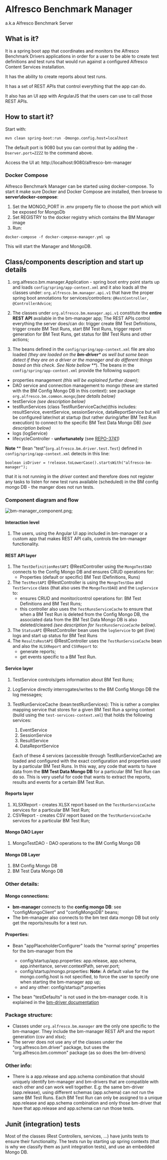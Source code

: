 # Alfresco Benchmark Manager 
a.k.a Alfresco Benchmark Server 

## What is it?
It is a spring boot app that coordinates and monitors the Alfresco Benchmark Drivers applications 
in order for a user to be able to create test definitions and test runs that would run against 
a configured Alfresco Content Services installation. 

It has the ability to create reports about test runs.

It has a set of REST APIs that control everything that the app can do.

It also has an UI app with AngularJS that the users can use to call those REST APIs. 

## How to start it?

Start with: 
```
mvn clean spring-boot:run -Dmongo.config.host=localhost
```
The default port is 9080 but you can control that by adding the ```-Dserver.port=ZZZZ``` to the command above.

Access the UI at: http://localhost:9080/alfresco-bm-manager

### Docker Compose

Alfresco Benchmark Manager can be started using docker-compose. To start it make sure Docker and Docker Compose are installed, then browse to **server\docker-compose**:
1. Set the MONGO_PORT in .env property file to choose the port which will be exposed for MongoDb
2. Set REGISTRY to the docker registry which contains the BM Manager image
3. Run:
```
docker-compose -f docker-compose-manager.yml up
```
This will start the Manager and MongoDB.

## Class/components description and start up details

1. org.alfresco.bm.manager.Application - spring boot entry point starts up and loads ```config/spring/app-context.xml```
and it also loads all the classes under: ```org.alfresco.bm.manager.api.v1``` that have the 
proper spring boot annotations for services/controllers: ```@RestController, @ControllerAdvice```; 

2. The classes under ```org.alfresco.bm.manager.api.v1``` constitute the **entire REST API** available in the bm-manager app; 
The REST APIs control everything the server does/can do: 
trigger create BM Test Definitions, 
trigger create BM Test Runs, 
start BM Test Runs, 
trigger report generation for BM Test Runs, 
get status for BM Test Runs 
and other actions;

3. The beans defined in the ```config/spring/app-context.xml``` file are also loaded 
_(they are loaded on the **bm-driver*** as well but some bean detect if they are on a driver or the manager and do different 
things based on this check. See Note bellow **_).
The beans in the ```config/spring/app-context.xml``` provide the following support: 
* properties management _(this will be explained further down)_;
* DAO service and connection management to mongo (these are started with the BM Config Mongo DB in this context):
 see package ```org.alfresco.bm.common.mongo```;_(see details below)_
* testService _(see description below)_
* testRunServices (class TestRunServiceCache)(this includes: resultService, eventService, sessionService, dataReportService but will be configured 
later/not at startup (but rather during/after BM Test Run execution) to connect to the specific BM Test Data Mongo DB) 
_(see description below)_ 
* logs (logService)
* lifecycleController - **unfortunately** (see [REPO-3741](https://issues.alfresco.com/jira/browse/REPO-3741))

**Note** ** Bean "test"(```org.alfresco.bm.driver.test.Test```) defined in ```config/spring/app-context.xml``` 
detects in this line:  
```
boolean isDriver = !release.toLowerCase().startsWith("alfresco-bm-manager");
```
that it is not running in the _driver_ context and therefore does not register any tasks to listen for new test runs available 
(scheduled) in the BM config mongo DB - the manger does not run tests.

### Component diagram and flow
 ![bm-manager_component.png;](./bm-manager_component.png)

#### Interaction level
1. The users, using the Angular UI app included in bm-manager or a custom app that makes REST API calls, controls the bm-manager 
functionality.

#### REST API layer
1. The ```TestDefinitionRestAPI``` @RestController using the ```MongoTestDAO``` connects to the Config Mongo DB and ensures 
CRUD operations for:
   * Properties (default or specific) BM Test (Definitions, Runs)
2. The ```TestRestAPI``` @RestController is using the ```MongoTestDao``` and ```TestService``` class (that also uses 
the ```MongoTestDAO```) and the ```LogService``` to: 
   * ensures CRUD and monitor/control operations for: BM Test Definitions and BM Test Runs; 
   * this controller also uses the ```TestRunsServiceCache``` to ensure that when a BM Test Run is deleted from the Config Mongo DB, 
   the associated data from the BM Test Data Mongo DB is also deleted/cleared _(see description for ```TestRunsServiceCache``` below)_. 
3. The ```StatusAPI``` @RestController bean uses the ```logService``` to get (live) logs and start up status for BM Test Runs
4. The ```ResultsRestAPI``` @RestController uses  the ```TestRunServiceCache``` bean and also the ```XLSXReport``` and ```CSVReport``` to:
   * generate reports;
   * get events specific to a BM Test Run.

#### Service layer
1. TestService controls/gets information about BM Test Runs;
2. LogService directly interrogates/writes to the BM Config Mongo DB the log messages; 
3. TestRunServiceCache (bean:testRunServices): This is rather a complex mapping service that stores for a given BM Test Run a spring context 
(build using the ```test-services-context.xml```) that holds the following services:
   1. EventService
   2. SessionService
   3. ResultService
   4. DataReportService

   Each of these 4 services (accessible through TestRunServiceCache) are loaded and configured with the exact configuration and properties used by a particular BM Test Runs. 
   In this way, any code that wants to have data from the **BM Test Data Mongo DB** for a particular BM Test Run can do so. 
   This is very useful for code that wants to extract the reports, results and events for a certain BM Test Run.  
   
#### Reports layer
1. XLSXReport - creates XLSX report based on the ```TestRunServiceCache``` services for a particular BM Test Run;
2. CSVReport - creates CSV report based on the ```TestRunServiceCache``` services for a particular BM Test Run;

#### Mongo DAO Layer
1. MongoTestDAO - DAO operations to the BM Config Mongo DB

#### Mongo DB Layer
1. BM Config Mongo DB
2. BM Test Data Mongo DB


### Other details:
#### Mongo connections:
* **bm-manager** connects to the **config mongo DB**: see "configMongoClient" and "configMongoDB" beans;
* The bm-manager also connects to the bm test data mongo DB but only get the reports/results for a test run. 

#### Properties:
* Bean "appPlaceholderConfigurer" loads the "normal spring" properties for the bm-manager from the 
  * config/startup/app.properties: app.release, app.schema, app.inheritance, server.contextPath, server.port;
  * config/startup/mongo.properties: **Note:** A default value for the mongo.config.host is not specified, 
to force the user to specify one when starting the bm-manager app up;
  * and any other: config/startup/*.properties 
  
* The bean "testDefaults" is not used in the bm-manager code. It is explained in the 
[bm-driver documentation](../bm-driver/README.md)

### Package structure:
* Classes under ```org.alfresco.bm.manager``` are the only one specific to the bm-manager. They include the bm-manager REST API and the report generation (csv and xlsx);
* The server does not use any of the classes under the "org.alfresco.bm.driver" package, but uses the "org.alfresco.bm.common" package (as so does the bm-drivers)

### Other info:
* There is a app.release and app.schema combination that should uniquely identify bm-manager and bm-drivers that are compatible 
with each other and can work well together. E.g: the same bm-driver (app.release), using different schemas (app.schema) can not run 
the same BM Test Runs. Each BM Test Run can only be assigned to a unique app.release  and app.schema combination and only those 
bm-driver that have that app.release and app.schema can run those tests. 

## Junit (integration) tests

Most of the classes (Rest Controllers, services, ...) have junits tests to ensure their functionality. 
The tests run by starting up spring contexts (that is why we classify them as junit integration tests), and use an embedded Mongo DB.